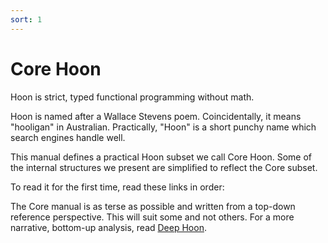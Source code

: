 ```yaml
---
sort: 1
---
```


# Core Hoon

Hoon is strict, typed functional programming without math.

Hoon is named after a Wallace Stevens poem.  Coincidentally, it
means "hooligan" in Australian.  Practically, "Hoon" is a short
punchy name which search engines handle well.

This manual defines a practical Hoon subset we call Core Hoon.
Some of the internal structures we present are simplified to
reflect the Core subset.

To read it for the first time, read these links in order:

<list/>

The Core manual is as terse as possible and written from a
top-down reference perspective.  This will suit some and not others.  For a
more narrative, bottom-up analysis, read [Deep Hoon](deep).

